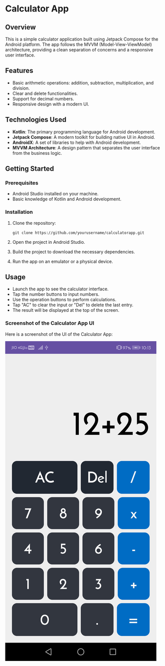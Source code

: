 # Calculator App

## Overview

This is a simple calculator application built using Jetpack Compose for the Android platform. The app follows the MVVM (Model-View-ViewModel) architecture, providing a clean separation of concerns and a responsive user interface.

## Features

- Basic arithmetic operations: addition, subtraction, multiplication, and division.
- Clear and delete functionalities.
- Support for decimal numbers.
- Responsive design with a modern UI.

## Technologies Used

- **Kotlin**: The primary programming language for Android development.
- **Jetpack Compose**: A modern toolkit for building native UI in Android.
- **AndroidX**: A set of libraries to help with Android development.
- **MVVM Architecture**: A design pattern that separates the user interface from the business logic.


## Getting Started

### Prerequisites

- Android Studio installed on your machine.
- Basic knowledge of Kotlin and Android development.

### Installation

1. Clone the repository:
   ```
   git clone https://github.com/yourusername/calculatorapp.git
   ```

2. Open the project in Android Studio.

3. Build the project to download the necessary dependencies.

4. Run the app on an emulator or a physical device.

## Usage

- Launch the app to see the calculator interface.
- Tap the number buttons to input numbers.
- Use the operation buttons to perform calculations.
- Tap "AC" to clear the input or "Del" to delete the last entry.
- The result will be displayed at the top of the screen.

### Screenshot of the Calculator App UI

Here is a screenshot of the UI of the Calculator App:

![Calculator App UI](screenshots/app_ui_screenshot.jpeg)
